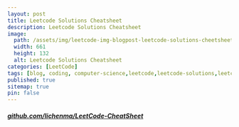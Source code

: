 ```yaml
---
layout: post
title: Leetcode Solutions Cheatsheet
description: Leetcode Solutions Cheatsheet
image:
  path: /assets/img/leetcode-img-blogpost-leetcode-solutions-cheetsheet-md.webp
  width: 661
  height: 132
  alt: Leetcode Solutions Cheatsheet
categories: [LeetCode]
tags: [blog, coding, computer-science,leetcode,leetcode-solutions,leetcode-solutions-cheetsheet,leetcode-cheetsheet,important-leetcode-solutions-markdown,markdown,important-leetcode-questions,java,python,cpp,problem-solving]
published: true
sitemap: true
pin: false
---
```



##### [github.com/lichenma/LeetCode-CheatSheet](https://github.com/lichenma/LeetCode-CheatSheet)

